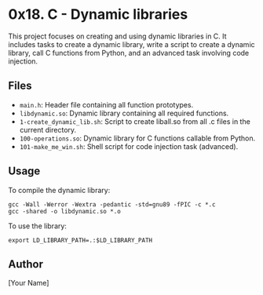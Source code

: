 # 0x18. C - Dynamic libraries

This project focuses on creating and using dynamic libraries in C. It includes tasks to create a dynamic library, write a script to create a dynamic library, call C functions from Python, and an advanced task involving code injection.

## Files

- `main.h`: Header file containing all function prototypes.
- `libdynamic.so`: Dynamic library containing all required functions.
- `1-create_dynamic_lib.sh`: Script to create liball.so from all .c files in the current directory.
- `100-operations.so`: Dynamic library for C functions callable from Python.
- `101-make_me_win.sh`: Shell script for code injection task (advanced).

## Usage

To compile the dynamic library:
```
gcc -Wall -Werror -Wextra -pedantic -std=gnu89 -fPIC -c *.c
gcc -shared -o libdynamic.so *.o
```

To use the library:
```
export LD_LIBRARY_PATH=.:$LD_LIBRARY_PATH
```

## Author

[Your Name]

